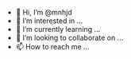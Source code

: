- 👋 Hi, I’m @mnhjd
- 👀 I’m interested in ...
- 🌱 I’m currently learning ...
- 💞️ I’m looking to collaborate on ...
- 📫 How to reach me ...

<!---
mnhjd/mnhjd is a ✨ special ✨ repository because its `README.md` (this file) appears on your GitHub profile.
You can click the Preview link to take a look at your changes.
--->
